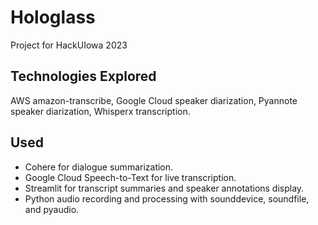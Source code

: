 # Hologlass

Project for HackUIowa 2023

## Technologies Explored
AWS amazon-transcribe, Google Cloud speaker diarization, Pyannote speaker diarization, Whisperx transcription.


## Used
- Cohere for dialogue summarization.
- Google Cloud Speech-to-Text for live transcription.
- Streamlit for transcript summaries and speaker annotations display.
- Python audio recording and processing with sounddevice, soundfile, and pyaudio.





